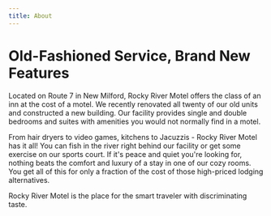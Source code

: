 ```yaml
---
title: About
---
```


# Old-Fashioned Service, Brand New Features

Located on Route 7 in New Milford, Rocky River Motel offers the class of an inn at the cost of a motel. We recently renovated all twenty of our old units and constructed a new building. Our facility provides single and double bedrooms and suites with amenities you would not normally find in a motel.
 
From hair dryers to video games, kitchens to Jacuzzis - Rocky River Motel has it all! You can fish in the river right behind our facility or get some exercise on our sports court. If it's peace and quiet you're looking for, nothing beats the comfort and luxury of a stay in one of our cozy rooms. You get all of this for only a fraction of the cost of those high-priced lodging alternatives.
 
Rocky River Motel is the place for the smart traveler with discriminating taste.